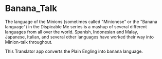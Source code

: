 # Banana_Talk

The language of the Minions (sometimes called "Minionese" or the "Banana language") in the Dispicable Me series is a mashup of several different languages from all over the world. Spanish, Indonesian and Malay, Japanese, Italian, and several other languages have worked their way into Minion-talk throughout.

This Translator app converts the Plain Engling into banana language.
